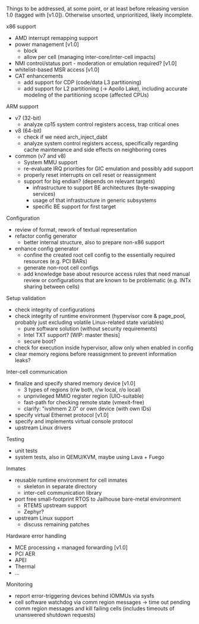 Things to be addressed, at some point, or at least before releasing version 1.0
(tagged with [v1.0]). Otherwise unsorted, unprioritized, likely incomplete.

x86 support
  - AMD interrupt remapping support
  - power management [v1.0]
    - block
    - allow per cell (managing inter-core/inter-cell impacts)
  - NMI control/status port - moderation or emulation required? [v1.0]
  - whitelist-based MSR access [v1.0]
  - CAT enhancements
    - add support for CDP (code/data L3 partitioning)
    - add support for L2 partitioning (-> Apollo Lake), including accurate
      modeling of the partitioning scope (affected CPUs)

ARM support
  - v7 (32-bit)
    - analyze cp15 system control registers access, trap critical ones
  - v8 (64-bit)
    - check if we need arch_inject_dabt
    - analyze system control registers access, specifically regarding cache
      maintenance and side effects on neighboring cores
  - common (v7 and v8)
    - System MMU support
    - re-evaluate IRQ priorities for GIC emulation and possibly add support
    - properly reset interrupts on cell reset or reassignment
    - support for big endian? (depends on relevant targets)
      - infrastructure to support BE architectures (byte-swapping services)
      - usage of that infrastructure in generic subsystems
      - specific BE support for first target

Configuration
 - review of format, rework of textual representation
 - refactor config generator
    - better internal structure, also to prepare non-x86 support
 - enhance config generator
    - confine the created root cell config to the essentially required
      resources (e.g. PCI BARs)
    - generate non-root cell configs
    - add knowledge base about resource access rules that need manual review or
      configurations that are known to be problematic (e.g. INTx sharing
      between cells)

Setup validation
  - check integrity of configurations
  - check integrity of runtime environment (hypervisor core & page_pool,
    probably just excluding volatile Linux-related state variables)
    - pure software solution (without security requirements)
    - Intel TXT support? [WIP: master thesis]
    - secure boot?
  - check for execution inside hypervisor, allow only when enabled in config
  - clear memory regions before reassignment to prevent information leaks?

Inter-cell communication
  - finalize and specify shared memory device [v1.0]
    - 3 types of regions (r/w both, r/w local, r/o local)
    - unprivileged MMIO register region (UIO-suitable)
    - fast-path for checking remote state (vmexit-free)
    - clarify: "ivshmem 2.0" or own device (with own IDs)
  - specify virtual Ethernet protocol [v1.0]
  - specify and implements virtual console protocol
  - upstream Linux drivers

Testing
  - unit tests
  - system tests, also in QEMU/KVM, maybe using Lava + Fuego

Inmates
  - reusable runtime environment for cell inmates
    - skeleton in separate directory
    - inter-cell communication library
  - port free small-footprint RTOS to Jailhouse bare-metal environment
    - RTEMS upstream support
    - Zephyr?
  - upstream Linux support
    - discuss remaining patches

Hardware error handling
  - MCE processing + managed forwarding [v1.0]
  - PCI AER
  - APEI
  - Thermal
  - ...

Monitoring
  - report error-triggering devices behind IOMMUs via sysfs
  - cell software watchdog via comm region messages
    -> time out pending comm region messages and kill failing cells
       (includes timeouts of unanswered shutdown requests)
